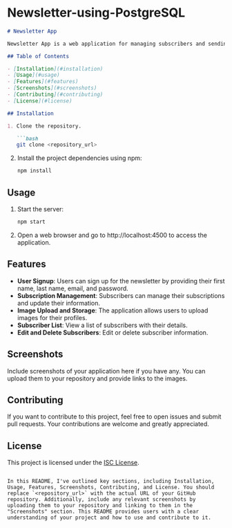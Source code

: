 # Newsletter-using-PostgreSQL


```markdown
# Newsletter App

Newsletter App is a web application for managing subscribers and sending newsletters. It allows users to sign up, manage their subscriptions, and more.

## Table of Contents

- [Installation](#installation)
- [Usage](#usage)
- [Features](#features)
- [Screenshots](#screenshots)
- [Contributing](#contributing)
- [License](#license)

## Installation

1. Clone the repository.

   ```bash
   git clone <repository_url>
   ```

2. Install the project dependencies using npm:

   ```bash
   npm install
   ```

## Usage

1. Start the server:

   ```bash
   npm start
   ```

2. Open a web browser and go to http://localhost:4500 to access the application.

## Features

- **User Signup**: Users can sign up for the newsletter by providing their first name, last name, email, and password.
- **Subscription Management**: Subscribers can manage their subscriptions and update their information.
- **Image Upload and Storage**: The application allows users to upload images for their profiles.
- **Subscriber List**: View a list of subscribers with their details.
- **Edit and Delete Subscribers**: Edit or delete subscriber information.

## Screenshots

Include screenshots of your application here if you have any. You can upload them to your repository and provide links to the images.

## Contributing

If you want to contribute to this project, feel free to open issues and submit pull requests. Your contributions are welcome and greatly appreciated.

## License

This project is licensed under the [ISC License](https://opensource.org/licenses/ISC).
```

In this README, I've outlined key sections, including Installation, Usage, Features, Screenshots, Contributing, and License. You should replace `<repository_url>` with the actual URL of your GitHub repository. Additionally, include any relevant screenshots by uploading them to your repository and linking to them in the "Screenshots" section. This README provides users with a clear understanding of your project and how to use and contribute to it.
